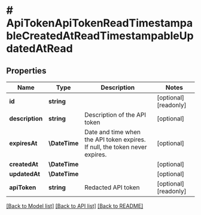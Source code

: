 # # ApiTokenApiTokenReadTimestampableCreatedAtReadTimestampableUpdatedAtRead

## Properties

Name | Type | Description | Notes
------------ | ------------- | ------------- | -------------
**id** | **string** |  | [optional] [readonly]
**description** | **string** | Description of the API token | [optional]
**expiresAt** | **\DateTime** | Date and time when the API token expires. If null, the token never expires. | [optional]
**createdAt** | **\DateTime** |  | [optional]
**updatedAt** | **\DateTime** |  | [optional]
**apiToken** | **string** | Redacted API token | [optional] [readonly]

[[Back to Model list]](../../README.md#models) [[Back to API list]](../../README.md#endpoints) [[Back to README]](../../README.md)
